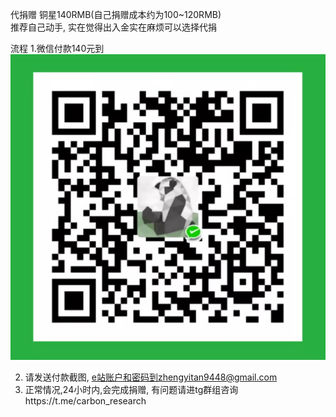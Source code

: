 代捐赠
铜星140RMB(自己捐赠成本约为100~120RMB)</br>
推荐自己动手, 实在觉得出入金实在麻烦可以选择代捐

流程
1.微信付款140元到
![WechatIMG24](assets/WechatIMG24.jpeg)

2. 请发送付款截图, e站账户和密码到zhengyitan9448@gmail.com
3. 正常情况,24小时内,会完成捐赠, 有问题请进tg群组咨询https://t.me/carbon_research